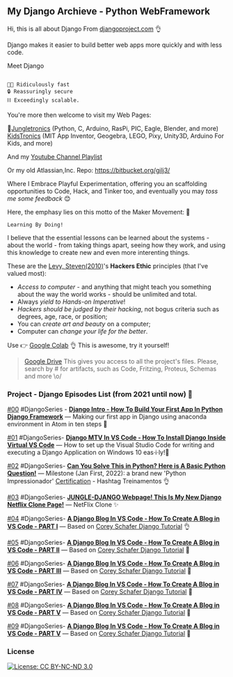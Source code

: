 ## My Django Archieve - Python WebFramework

Hi, this is all about Django From [djangoproject.com](https://www.djangoproject.com/) 👌

Django makes it easier to build better web apps more quickly and with less code.

Meet Django
```

🐱‍🏍 Ridiculously fast
🔒 Reassuringly secure
⛓ Exceedingly scalable.

```
You're more then welcome to visit my Web Pages: 

 🧐[Jungletronics](https://medium.com/jungletronics) (Python, C, Arduino, RasPi, PIC, Eagle, Blender,  and more) 
 [KidsTronics](https://medium.com/kidstronics) (MIT App Inventor, Geogebra, LEGO, Pixy, Unity3D, Arduino For Kids, and more)
 
And my [Youtube Channel Playlist](https://www.youtube.com/playlist?list=PLK3PeNcUzb8TwZuXZJgREj5nDbQxRLW_a)

Or my old Atlassian,Inc. Repo: https://bitbucket.org/gilj3/
 
Where I Embrace Playful Experimentation, offering you an scaffolding opportunities to Code, Hack, 
and Tinker too, and eventually you may *toss me some feedback* :blush:

Here, the emphasy lies on this motto of the Maker Movement: :art:
```
Learning By Doing!
``` 

I believe that the essential lessons can be learned about the systems - about the world - 
from taking things apart, seeing how they work, and using this knowledge to create new and even more interenting things.

These are the [Levy, Steven(2010)](https://www.amazon.com/Hackers-Computer-Revolution-Steven-Levy/dp/1449388396)'s **Hackers Ethic** principles (that I've valued most):
* *Access to computer* - and anything that might teach you something about the way the world works - should be unlimited and total.
* Always *yield to Hands-on Imperative*!
* *Hackers should be judged by their hacking*, not bogus criteria such as degrees, age, race, or position;
* You can *create art and beauty* on a computer;
* Computer can *change your life for the better*.

Use 👉 [Google Colab](https://colab.research.google.com/notebooks/welcome.ipynb?hl=en_US) 👌 This is awesome, try it yourself!

>[Google Drive](https://drive.google.com/open?id=0B8iMbc-iQqlULW1HZXFiNnBEZUE) This gives you access to all the project's files. Please, search by # for artifacts, such as Code, Fritzing, Proteus, Schemas and more \o/


### Project - Django Episodes List (from 2021 until now) :ant:

[#00](DJG_00/) #DjangoSeries - [**Django Intro - How To Build Your First App In Python Django Framework**](https://medium.com/jungletronics/django-intro-466127cf0093) — Making our first app in Django using anaconda environment in Atom in ten steps 👏

[#01](DJG_01/) #DjangoSeries- [**Django MTV In VS Code - How To Install Django Inside Virtual VS Code**](https://medium.com/jungletronics/django-mtv-in-vs-code-a5953b09a4fd) — How to set up the Visual Studio Code for writing and executing a Django  Application on Windows 10 eas·i·ly!🤔 

[#02](DJG_02/) #DjangoSeries- [**Can You Solve This in Python? Here is A Basic Python Question!**](https://medium.com/jungletronics/can-you-solve-this-in-python-9af754c3087f) — Milestone (Jan First, 2022): a brand new 'Python Impressionador' [Certification](https://hashtag.eadplataforma.com/certificado/4252) - Hashtag Treinamentos 👌

[#03](DJG_03/) #DjangoSeries- [**JUNGLE-DJANGO Webpage! This Is My New Django Netflix Clone Page!**]() — NetFlix Clone ✨

[#04](DJG_04/) #DjangoSeries- [**A Django Blog In VS Code - How To Create A Blog in VS Code - PART I**](https://medium.com/jungletronics/a-django-blog-in-vs-code-fb23335d9196) — Based on [Corey Schafer Django Tutorial](https://www.youtube.com/playlist?list=PL-osiE80TeTtoQCKZ03TU5fNfx2UY6U4p) 👌

[#05](DJG_05/) #DjangoSeries- [**A Django Blog In VS Code - How To Create A Blog in VS Code - PART II**](https://medium.com/jungletronics/a-django-blog-in-vs-code-a36fa085ea11) — Based on [Corey Schafer Django Tutorial](https://www.youtube.com/playlist?list=PL-osiE80TeTtoQCKZ03TU5fNfx2UY6U4p) 👏

[#06](DJG_06/) #DjangoSeries- [**A Django Blog In VS Code - How To Create A Blog in VS Code - PART III**](https://medium.com/jungletronics/a-django-blog-in-vs-code-c090eef59849) — Based on [Corey Schafer Django Tutorial](https://www.youtube.com/playlist?list=PL-osiE80TeTtoQCKZ03TU5fNfx2UY6U4p) 👏

[#07](DJG_07/) #DjangoSeries- [**A Django Blog In VS Code - How To Create A Blog in VS Code - PART IV**](https://medium.com/jungletronics/a-django-blog-in-vs-code-46b6e9915b9a) — Based on [Corey Schafer Django Tutorial](https://www.youtube.com/playlist?list=PL-osiE80TeTtoQCKZ03TU5fNfx2UY6U4p) 👏

[#08](DJG_08/) #DjangoSeries- [**A Django Blog In VS Code - How To Create A Blog in VS Code - PART V**](https://medium.com/jungletronics/a-django-blog-in-vs-code-368b22a981ea) — Based on [Corey Schafer Django Tutorial](https://www.youtube.com/playlist?list=PL-osiE80TeTtoQCKZ03TU5fNfx2UY6U4p) 👏

[#09](DJG_09/) #DjangoSeries- [**A Django Blog In VS Code - How To Create A Blog in VS Code - PART V**]() — Based on [Corey Schafer Django Tutorial](https://www.youtube.com/playlist?list=PL-osiE80TeTtoQCKZ03TU5fNfx2UY6U4p) 👏

### License

[![License: CC BY-NC-ND 3.0](https://img.shields.io/badge/License-CC%20BY--NC--ND%203.0-lightgrey.svg)](https://creativecommons.org/licenses/by-nc-nd/3.0/)
 
 
